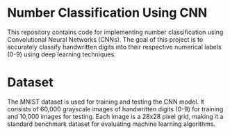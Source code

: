 # Number Classification Using CNN

This repository contains code for implementing number classification using Convolutional Neural Networks (CNNs). The goal of this project is to accurately classify handwritten digits into their respective numerical labels (0-9) using deep learning techniques.

# Dataset

The MNIST dataset is used for training and testing the CNN model. It consists of 60,000 grayscale images of handwritten digits (0-9) for training and 10,000 images for testing. Each image is a 28x28 pixel grid, making it a standard benchmark dataset for evaluating machine learning algorithms.
